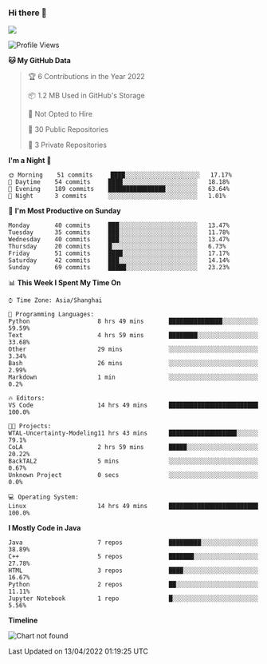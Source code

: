 ### Hi there 👋

<!--
**zhou-ning/zhou-ning** is a ✨ _special_ ✨ repository because its `README.md` (this file) appears on your GitHub profile.

Here are some ideas to get you started:

- 🔭 I’m currently working on ...
- 🌱 I’m currently learning ...
- 👯 I’m looking to collaborate on ...
- 🤔 I’m looking for help with ...
- 💬 Ask me about ...
- 📫 How to reach me: ...
- 😄 Pronouns: ...
- ⚡ Fun fact: ...
-->
![](https://github-readme-stats.vercel.app/api?username=zhou-ning)

<!--START_SECTION:waka-->
![Profile Views](http://img.shields.io/badge/Profile%20Views-6-blue)

**🐱 My GitHub Data** 

> 🏆 6 Contributions in the Year 2022
 > 
> 📦 1.2 MB Used in GitHub's Storage 
 > 
> 🚫 Not Opted to Hire
 > 
> 📜 30 Public Repositories 
 > 
> 🔑 3 Private Repositories  
 > 
**I'm a Night 🦉** 

```text
🌞 Morning    51 commits     ████░░░░░░░░░░░░░░░░░░░░░   17.17% 
🌆 Daytime    54 commits     ████░░░░░░░░░░░░░░░░░░░░░   18.18% 
🌃 Evening    189 commits    ████████████████░░░░░░░░░   63.64% 
🌙 Night      3 commits      ░░░░░░░░░░░░░░░░░░░░░░░░░   1.01%

```
📅 **I'm Most Productive on Sunday** 

```text
Monday       40 commits     ███░░░░░░░░░░░░░░░░░░░░░░   13.47% 
Tuesday      35 commits     ███░░░░░░░░░░░░░░░░░░░░░░   11.78% 
Wednesday    40 commits     ███░░░░░░░░░░░░░░░░░░░░░░   13.47% 
Thursday     20 commits     █░░░░░░░░░░░░░░░░░░░░░░░░   6.73% 
Friday       51 commits     ████░░░░░░░░░░░░░░░░░░░░░   17.17% 
Saturday     42 commits     ███░░░░░░░░░░░░░░░░░░░░░░   14.14% 
Sunday       69 commits     █████░░░░░░░░░░░░░░░░░░░░   23.23%

```


📊 **This Week I Spent My Time On** 

```text
⌚︎ Time Zone: Asia/Shanghai

💬 Programming Languages: 
Python                   8 hrs 49 mins       ███████████████░░░░░░░░░░   59.59% 
Text                     4 hrs 59 mins       ████████░░░░░░░░░░░░░░░░░   33.68% 
Other                    29 mins             ░░░░░░░░░░░░░░░░░░░░░░░░░   3.34% 
Bash                     26 mins             ░░░░░░░░░░░░░░░░░░░░░░░░░   2.99% 
Markdown                 1 min               ░░░░░░░░░░░░░░░░░░░░░░░░░   0.2%

🔥 Editors: 
VS Code                  14 hrs 49 mins      █████████████████████████   100.0%

🐱‍💻 Projects: 
WTAL-Uncertainty-Modeling11 hrs 43 mins      ███████████████████░░░░░░   79.1% 
CoLA                     2 hrs 59 mins       █████░░░░░░░░░░░░░░░░░░░░   20.22% 
BackTAL2                 5 mins              ░░░░░░░░░░░░░░░░░░░░░░░░░   0.67% 
Unknown Project          0 secs              ░░░░░░░░░░░░░░░░░░░░░░░░░   0.0%

💻 Operating System: 
Linux                    14 hrs 49 mins      █████████████████████████   100.0%

```

**I Mostly Code in Java** 

```text
Java                     7 repos             █████████░░░░░░░░░░░░░░░░   38.89% 
C++                      5 repos             ███████░░░░░░░░░░░░░░░░░░   27.78% 
HTML                     3 repos             ████░░░░░░░░░░░░░░░░░░░░░   16.67% 
Python                   2 repos             ██░░░░░░░░░░░░░░░░░░░░░░░   11.11% 
Jupyter Notebook         1 repo              █░░░░░░░░░░░░░░░░░░░░░░░░   5.56%

```


**Timeline**

![Chart not found](https://raw.githubusercontent.com/zhou-ning/zhou-ning/main/charts/bar_graph.png) 


 Last Updated on 13/04/2022 01:19:25 UTC
<!--END_SECTION:waka-->
